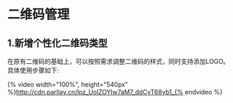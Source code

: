 # 二维码管理
## 1.新增个性化二维码类型
在原有二维码的基础上，可以按照需求调整二维码的样式，同时支持添加LOGO。具体使用步骤如下:

{% video width="100%", height="540px" %}http://cdn.parllay.cn/lpz_UolZOYIw7aM7_ddCyT68yb1_{% endvideo %}

